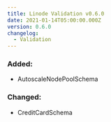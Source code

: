 ```yaml
---
title: Linode Validation v0.6.0
date: 2021-01-14T05:00:00.000Z
version: 0.6.0
changelog:
  - Validation
---
```


### Added:
- AutoscaleNodePoolSchema

### Changed:
- CreditCardSchema

